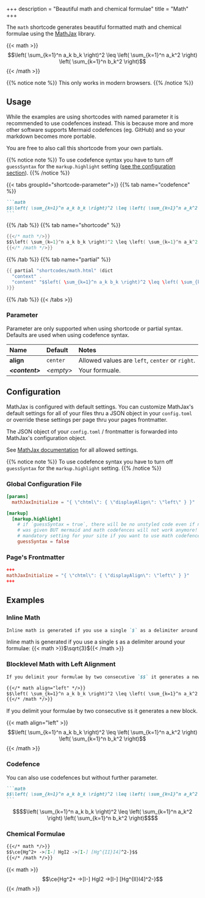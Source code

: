 +++
description = "Beautiful math and chemical formulae"
title = "Math"
+++

The `math` shortcode generates beautiful formatted math and chemical formulae using the [MathJax](https://mathjax.org/) library.

{{< math >}}
$$\left( \sum_{k=1}^n a_k b_k \right)^2 \leq \left( \sum_{k=1}^n a_k^2 \right) \left( \sum_{k=1}^n b_k^2 \right)$$
{{< /math >}}

{{% notice note %}}
This only works in modern browsers.
{{% /notice %}}

## Usage

While the examples are using shortcodes with named parameter it is recommended to use codefences instead. This is because more and more other software supports Mermaid codefences (eg. GitHub) and so your markdown becomes more portable.

You are free to also call this shortcode from your own partials.

{{% notice note %}}
To use codefence syntax you have to turn off `guessSyntax` for the `markup.highlight` setting ([see the configuration section](#configuration)).
{{% /notice %}}

{{< tabs groupId="shortcode-parameter">}}
{{% tab name="codefence" %}}

````md
```math
$$\left( \sum_{k=1}^n a_k b_k \right)^2 \leq \left( \sum_{k=1}^n a_k^2 \right) \left( \sum_{k=1}^n b_k^2 \right)$$
```
````

{{% /tab %}}
{{% tab name="shortcode" %}}

````go
{{</* math */>}}
$$\left( \sum_{k=1}^n a_k b_k \right)^2 \leq \left( \sum_{k=1}^n a_k^2 \right) \left( \sum_{k=1}^n b_k^2 \right)$$
{{</* /math */>}}
````

{{% /tab %}}
{{% tab name="partial" %}}

````go
{{ partial "shortcodes/math.html" (dict
  "context" .
  "content" "$$left( \sum_{k=1}^n a_k b_k \right)^2 \leq \left( \sum_{k=1}^n a_k^2 \right) \left( \sum_{k=1}^n b_k^2 \right)$$"
)}}

````

{{% /tab %}}
{{< /tabs >}}

### Parameter

Parameter are only supported when using shortcode or partial syntax. Defaults are used when using codefence syntax.

| Name                  | Default          | Notes       |
|:----------------------|:-----------------|:------------|
| **align**             | `center`         | Allowed values are `left`, `center` or `right`. |
| _**&lt;content&gt;**_ | _&lt;empty&gt;_  | Your formuale. |

## Configuration

MathJax is configured with default settings. You can customize MathJax's default settings for all of your files thru a JSON object in your `config.toml` or override these settings per page thru your pages frontmatter.

The JSON object of your `config.toml` / frontmatter is forwarded into MathJax's configuration object.

See [MathJax documentation](https://docs.mathjax.org/en/latest/options/index.html) for all allowed settings.

{{% notice note %}}
To use codefence syntax you have to turn off `guessSyntax` for the `markup.highlight` setting.
{{% /notice %}}

### Global Configuration File

````toml
[params]
  mathJaxInitialize = "{ \"chtml\": { \"displayAlign\": \"left\" } }"

[markup]
  [markup.highlight]
    # if `guessSyntax = true`, there will be no unstyled code even if no language
    # was given BUT mermaid and math codefences will not work anymore! So this is a
    # mandatory setting for your site if you want to use math codefences
    guessSyntax = false
````

### Page's Frontmatter

````toml
+++
mathJaxInitialize = "{ \"chtml\": { \"displayAlign\": \"left\" } }"
+++
````

## Examples

### Inline Math

````md
Inline math is generated if you use a single `$` as a delimiter around your formulae: {{</* math */>}}$\sqrt{3}${{</* /math */>}}
````

Inline math is generated if you use a single `$` as a delimiter around your formulae: {{< math >}}$\sqrt{3}${{< /math >}}

### Blocklevel Math with Left Alignment

````md
If you delimit your formulae by two consecutive `$$` it generates a new block.

{{</* math align="left" */>}}
$$\left( \sum_{k=1}^n a_k b_k \right)^2 \leq \left( \sum_{k=1}^n a_k^2 \right) \left( \sum_{k=1}^n b_k^2 \right)$$
{{</* /math */>}}
````

If you delimit your formulae by two consecutive `$$` it generates a new block.

{{< math align="left" >}}
$$\left( \sum_{k=1}^n a_k b_k \right)^2 \leq \left( \sum_{k=1}^n a_k^2 \right) \left( \sum_{k=1}^n b_k^2 \right)$$
{{< /math >}}

### Codefence

You can also use codefences but without further parameter.

````md
```math
$$\left( \sum_{k=1}^n a_k b_k \right)^2 \leq \left( \sum_{k=1}^n a_k^2 \right) \left( \sum_{k=1}^n b_k^2 \right)$$
```
````

````math
$$\left( \sum_{k=1}^n a_k b_k \right)^2 \leq \left( \sum_{k=1}^n a_k^2 \right) \left( \sum_{k=1}^n b_k^2 \right)$$
````

### Chemical Formulae

````md
{{</* math */>}}
$$\ce{Hg^2+ ->[I-] HgI2 ->[I-] [Hg^{II}I4]^2-}$$
{{</* /math */>}}
`````

{{< math >}}
$$\ce{Hg^2+ ->[I-] HgI2 ->[I-] [Hg^{II}I4]^2-}$$
{{< /math >}}

